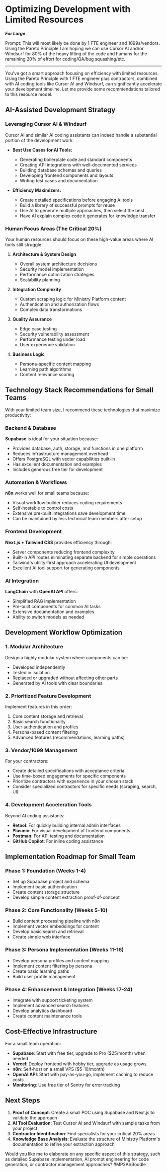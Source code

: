 # Optimizing Development with Limited Resources

***For Large***

Prompt: This will most likely be done by 1 FTE engineer and 1099s/vendors. Using the Pareto Principle I am hoping we can use Cursor AI and/or Windsurf for 80% of the heavy lifting of the code and humans for the remaining 20% of effort for coding/QA/bug squashing/etc.

- - -

You've got a smart approach focusing on efficiency with limited resources. Using the Pareto Principle with 1 FTE engineer plus contractors, combined with AI coding tools like Cursor AI and Windsurf, can significantly accelerate your development timeline. Let me provide some recommendations tailored to this resource model.

## AI-Assisted Development Strategy

### Leveraging Cursor AI & Windsurf
Cursor AI and similar AI coding assistants can indeed handle a substantial portion of the development work:

- **Best Use Cases for AI Tools:**
  - Generating boilerplate code and standard components
  - Creating API integrations with well-documented services
  - Building database schemas and queries
  - Developing frontend components and layouts
  - Writing test cases and documentation

- **Efficiency Maximizers:**
  - Create detailed specifications before engaging AI tools
  - Build a library of successful prompts for reuse
  - Use AI to generate multiple approaches, then select the best
  - Have AI explain complex code it generates for knowledge transfer

### Human Focus Areas (The Critical 20%)
Your human resources should focus on these high-value areas where AI tools still struggle:

1. **Architecture & System Design**
   - Overall system architecture decisions
   - Security model implementation
   - Performance optimization strategies
   - Scalability planning

2. **Integration Complexity**
   - Custom scraping logic for Ministry Platform content
   - Authentication and authorization flows
   - Complex data transformations

3. **Quality Assurance**
   - Edge case testing
   - Security vulnerability assessment
   - Performance testing under load
   - User experience validation

4. **Business Logic**
   - Persona-specific content mapping
   - Learning path algorithms
   - Content relevance scoring

## Technology Stack Recommendations for Small Teams

With your limited team size, I recommend these technologies that maximize productivity:

### Backend & Database
**Supabase** is ideal for your situation because:
- Provides database, auth, storage, and functions in one platform
- Reduces infrastructure management overhead
- Offers PostgreSQL with vector capabilities built-in
- Has excellent documentation and examples
- Includes generous free tier for development

### Automation & Workflows
**n8n** works well for small teams because:
- Visual workflow builder reduces coding requirements
- Self-hostable to control costs
- Extensive pre-built integrations save development time
- Can be maintained by less technical team members after setup

### Frontend Development
**Next.js + Tailwind CSS** provides efficiency through:
- Server components reducing frontend complexity
- Built-in API routes eliminating separate backend for simple operations
- Tailwind's utility-first approach accelerating UI development
- Excellent AI tool support for generating components

### AI Integration
**LangChain** with **OpenAI API** offers:
- Simplified RAG implementation
- Pre-built components for common AI tasks
- Extensive documentation and examples
- Ability to switch models as needed

## Development Workflow Optimization

### 1. Modular Architecture
Design a highly modular system where components can be:
- Developed independently
- Tested in isolation
- Replaced or upgraded without affecting other parts
- Generated by AI tools with clear boundaries

### 2. Prioritized Feature Development
Implement features in this order:
1. Core content storage and retrieval
2. Basic search functionality
3. User authentication and profiles
4. Persona-based content filtering
5. Advanced features (recommendations, learning paths)

### 3. Vendor/1099 Management
For your contractors:
- Create detailed specifications with acceptance criteria
- Use time-boxed engagements for specific components
- Prioritize contractors with experience in your chosen stack
- Consider specialized contractors for specific needs (scraping, search, UI)

### 4. Development Acceleration Tools
Beyond AI coding assistants:
- **Retool**: For quickly building internal admin interfaces
- **Plasmic**: For visual development of frontend components
- **Postman**: For API testing and documentation
- **GitHub Copilot**: For inline coding assistance

## Implementation Roadmap for Small Team

### Phase 1: Foundation (Weeks 1-4)
- Set up Supabase project and schema
- Implement basic authentication
- Create content storage structure
- Develop simple content extraction proof-of-concept

### Phase 2: Core Functionality (Weeks 5-10)
- Build content processing pipeline with n8n
- Implement vector embeddings for content
- Develop basic search and retrieval
- Create simple web interface

### Phase 3: Persona Implementation (Weeks 11-16)
- Develop persona profiles and content mapping
- Implement content filtering by persona
- Create basic learning paths
- Build user profile management

### Phase 4: Enhancement & Integration (Weeks 17-24)
- Integrate with support ticketing system
- Implement advanced search features
- Develop analytics dashboard
- Create content maintenance tools

## Cost-Effective Infrastructure

For a small team operation:
- **Supabase**: Start with free tier, upgrade to Pro ($25/month) when needed
- **Vercel**: Deploy frontend with hobby tier, upgrade as usage grows
- **n8n**: Self-host on a small VPS ($5-10/month)
- **OpenAI API**: Start with pay-as-you-go, implement caching to reduce costs
- **Monitoring**: Use free tier of Sentry for error tracking

## Next Steps

1. **Proof of Concept**: Create a small POC using Supabase and Next.js to validate the approach
2. **AI Tool Evaluation**: Test Cursor AI and Windsurf with sample tasks from your project
3. **Contractor Identification**: Find specialists for your critical 20% areas
4. **Knowledge Base Analysis**: Evaluate the structure of Ministry Platform's documentation to refine your extraction approach

Would you like me to elaborate on any specific aspect of this strategy, such as detailed Supabase implementation, AI prompt engineering for code generation, or contractor management approaches?
#MP2AI/Boodle